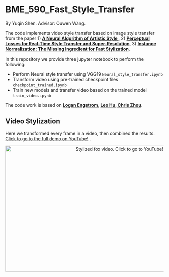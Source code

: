 # BME_590_Fast_Style_Transfer
By Yuqin Shen. Advisor: Ouwen Wang.

The code implements video style transfer based on image style transfer from the paper 1) **[A Neural Algorithm of Artistic Style
](https://arxiv.org/abs/1508.06576)**, 2) **[Perceptual Losses for Real-Time Style Transfer and Super-Resolution](https://arxiv.org/abs/1603.08155)**, 3) **[Instance Normalization: The Missing Ingredient for Fast Stylization](https://arxiv.org/abs/1607.08022)**.

In this repository we provide three jupyter notebook to perform the following:
- Perform Neural style transfer using VGG19 `Neural_style_transfer.ipynb` 
- Transform video using pre-trained checkpoint files `checkpoint_trained.ipynb`
- Train new models and transfer video based on the trained model `train_video.ipynb`

The code work is based on **[Logan Engstrom](https://github.com/lengstrom/fast-style-transfer)**, **[Leo Hu, Chris Zhou](https://github.com/leohu6/BME590-Perceptual-Loss-Style-Transfer)**.


## Video Stylization 
Here we transformed every frame in a video, then combined the results. [Click to go to the full demo on YouTube!](https://youtu.be/N-BCa48eh8g) .
<div align = 'center'>
     <a href = 'https://youtu.be/N-BCa48eh8g'>
        <img src = 'data/stylized/Fast_Style_Transfer.gif' alt = 'Stylized fox video. Click to go to YouTube!' width = '711px' height = '400px'>
     </a>
</div>
